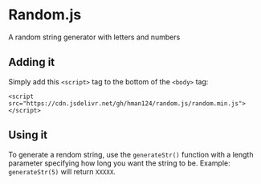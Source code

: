 # Random.js

A random string generator with letters and numbers

## Adding it

Simply add this `<script>` tag to the bottom of the `<body>` tag:

`<script src="https://cdn.jsdelivr.net/gh/hman124/random.js/random.min.js"></script>`

## Using it

To generate a rendom string, use the `generateStr()` function with a length parameter specifying how long you want the string to be. Example: `generateStr(5)` will return `XXXXX`.
